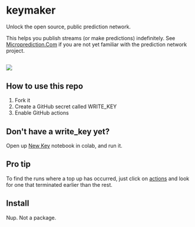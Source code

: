 # keymaker

Unlock the open source, public prediction network. 

This helps you publish streams (or make predictions) indefinitely. See [Microprediction.Com](https://www.microprediction.com/) if you are not yet familiar with the prediction network project. 

## 

![](https://i.imgur.com/YlGAYLg.png)

## How to use this repo

  1. Fork it 
  2. Create a GitHub secret called WRITE_KEY
  3. Enable GitHub actions
  
## Don't have a write_key yet? 

Open up [New Key](https://github.com/microprediction/keymaker/blob/main/New_Key.ipynb) notebook in colab, and run it. 
 

## Pro tip

To find the runs where a top up has occurred, just click on [actions](https://github.com/microprediction/keymaker/actions) and look for one that terminated earlier than the rest. 

## Install

Nup. Not a package. 

